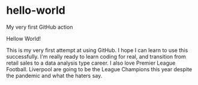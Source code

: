 # hello-world
My very first GitHub action

Hellow World!

This is my very first attempt at using GitHub. I hope I can learn to use this successfully. 
I'm really ready to learn coding for real, and transition from retail sales to a data analysis type career. I also love Premier League Football. 
Liverpool are going to be the League Champions this year despite the pandemic and what the haters say.
